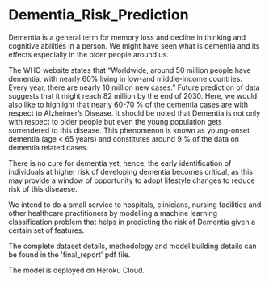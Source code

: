 # Dementia_Risk_Prediction

Dementia is a general term for memory loss and decline in thinking and cognitive abilities in a person. We might have seen what is dementia and its effects especially in the older people around us.

The WHO website states that “Worldwide, around 50 million people have dementia, with nearly 60% living in low-and middle-income countries. Every year, there are nearly 10 million new cases.”
Future prediction of data suggests that it might reach 82 million by the end of 2030. Here, we would also like to highlight that nearly 60-70 % of the dementia cases are with respect to Alzheimer’s Disease. It should be noted that Dementia is not only with respect to older people but even the young population gets surrendered to this disease. This phenomenon is known as young-onset dementia (age < 65 years) and constitutes around 9 % of the data on dementia related cases.

There is no cure for dementia yet; hence, the early identification of individuals at higher risk of developing dementia becomes critical, as this may provide a window of opportunity to adopt lifestyle changes to reduce risk of this diseaese.

We intend to do a small service to hospitals, clinicians, nursing facilities and other healthcare practitioners by modelling a machine learning classification problem that helps in predicting the risk of Dementia given a certain set of features.

The complete dataset details, methodology and model building details can be found in the 'final_report' pdf file.

The model is deployed on Heroku Cloud.



